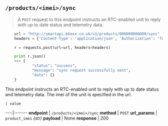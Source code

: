 ## `/products/<imei>/sync`

> A `POST` request to this endpoint instructs an RTC-enabled unit to reply with up to date status and telemetry data.

```python
    url = "http://smartapi.bboxx.co.uk/v1/products/000000000000/sync"
    headers = {'Content-Type': 'application/json', 'Authorization': 'Token token=' + A_VALID_TOKEN}

    r = requests.post(url=url, headers=headers)

    print r.json()
    >>> {
            "status": "success",
            "message": "sync request successfully sent",
            "data": {}
    }
```

This endpoint instructs an RTC-enabled unit to reply with up to date status and telemetry data. The imei of the unit is specified in the url.

    | value 
---:|:------
__endpoint__ | `/products/<imei>/sync`
__method__ | `POST`
__url_params__ | `product_imei` _(str)_
__payload__ | None
__response__ | 200

